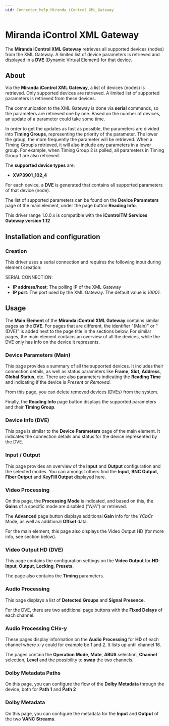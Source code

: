 ```yaml
---
uid: Connector_help_Miranda_iControl_XML_Gateway
---
```


# Miranda iControl XML Gateway

The **Miranda iControl XML Gateway** retrieves all supported devices (nodes) from the XML Gateway. A limited list of device parameters is retrieved and displayed in a **DVE** (Dynamic Virtual Element) for that device.

## About

Via the **Miranda iControl XML Gateway**, a list of devices (nodes) is retrieved. Only supported devices are retrieved. A limited list of supported parameters is retrieved from these devices.

The communication to the XML Gateway is done via **serial** commands, so the parameters are retrieved one by one. Based on the number of devices, an update of a parameter could take some time.

In order to get the updates as fast as possible, the parameters are divided into **Timing Groups**, representing the priority of the parameter. The lower the group, the more frequently the parameter will be retrieved. When a Timing Groupis retrieved, it will also include any parameters in a lower group. For example, when Timing Group 2 is polled, all parameters in Timing Group 1 are also retrieved.

The **supported device types** are:

- **XVP3901_102_4**

For each device, a **DVE** is generated that contains all supported parameters of that device (node).

The list of supported parameters can be found on the **Device Parameters** page of the main element, under the page button **Reading Info**.

This driver range 1.0.0.x is compatible with the **iControlTM Services Gateway version 1.12**

## Installation and configuration

### Creation

This driver uses a serial connection and requires the following input during element creation:

SERIAL CONNECTION:

- **IP address/host**: The polling IP of the XML Gateway
- **IP port**: The port used by the XML Gateway. The default value is *10001*.

## Usage

The **Main** **Element** of the **Miranda iControl XML Gateway** contains similar pages as the **DVE**. For pages that are different, the identifier "(Main)" or "(DVE)" is added next to the page title in the sections below. For similar pages, the main element contains an overview of all the devices, while the DVE only has info on the device it represents.

### Device Parameters (Main)

This page provides a summary of all the supported devices. It includes their connection details, as well as status parameters like **Frame**, **Slot**, **Address**, **Global** **Status**, etc. There are also parameters indicating the **Reading Time** and indicating if the device is *Present* or *Removed.*

From this page, you can delete removed devices (DVEs) from the system.

Finally, the **Reading Info** page button displays the supported parameters and their **Timing Group**.

### Device Info (DVE)

This page is similar to the **Device Parameters** page of the main element. It indicates the connection details and status for the device represented by the DVE.

### Input / Output

This page provides an overview of the **Input** and **Output** configuration and the selected modes. You can amongst others find the **Input**, **BNC Output**, **Fiber Output** and **KeyFill Output** displayed here.

### Video Processing

On this page, the **Processing Mode** is indicated, and based on this, the **Gains** of a specific mode are disabled ("*N/A"*) or retrieved.

The **Advanced** page button displays additional **Gain** info for the *YCbCr* Mode, as well as additional **Offset** data.

For the main element, this page also displays the Video Output HD (for more info, see section below).

### Video Output HD (DVE)

This page contains the configuration settings on the **Video Output** for **HD**: **Input**, **Output**, **Locking**, **Presets**.

The page also contains the **Timing** parameters.

### Audio Processing

This page displays a list of **Detected** **Groups** and **Signal** **Presence**.

For the DVE, there are two additional page buttons with the **Fixed** **Delays** of each channel.

### Audio Processing CHx-y

These pages display information on the **Audio** **Processing** for **HD** of each channel where x-y could for example be 1 and 2. It lists up until channel 16.

The pages contain the **Operation** **Mode**, **Mute**, **ABUS** selection, **Channel** selection, **Level** and the possibility to **swap** the two channels.

### Dolby Metadata Paths

On this page, you can configure the flow of the **Dolby** **Metadata** through the device, both for **Path 1** and **Path 2**

### Dolby Metadata

On this page, you can configure the metadata for the **Input** and **Output** of the two **VANC** **Streams**.
